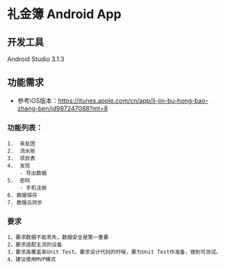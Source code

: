 # 礼金簿 Android App 

## 开发工具
Android Studio 3.1.3 

## 功能需求

- 参考iOS版本：https://itunes.apple.com/cn/app/li-jin-bu-hong-bao-zhang-ben/id987247088?mt=8

### 功能列表：
```
1.  亲友团
2.  流水账
3.  项目表
4.  发现 
    - 导出数据
5.  密码
    - 手机注册
6. 数据保存
7. 数据云同步
```

### 要求
```
1，要求数据不能丢失，数据安全是第一重要
2，要求适配主流的设备
3，要求高覆盖率Unit Test。要求设计代码的时候，要为Unit Test作准备，做到可测试。
4，建议使用MVP模式

```